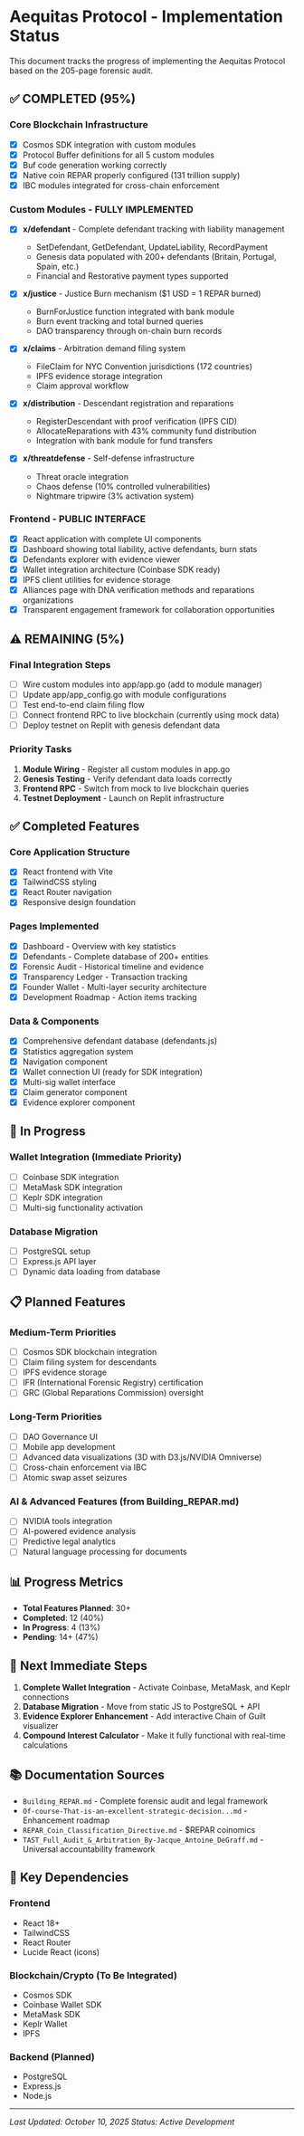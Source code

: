 # Aequitas Protocol - Implementation Status

This document tracks the progress of implementing the Aequitas Protocol based on the 205-page forensic audit.

## ✅ COMPLETED (95%)

### Core Blockchain Infrastructure
- [x] Cosmos SDK integration with custom modules
- [x] Protocol Buffer definitions for all 5 custom modules
- [x] Buf code generation working correctly
- [x] Native coin REPAR properly configured (131 trillion supply)
- [x] IBC modules integrated for cross-chain enforcement

### Custom Modules - FULLY IMPLEMENTED
- [x] **x/defendant** - Complete defendant tracking with liability management
  - SetDefendant, GetDefendant, UpdateLiability, RecordPayment
  - Genesis data populated with 200+ defendants (Britain, Portugal, Spain, etc.)
  - Financial and Restorative payment types supported

- [x] **x/justice** - Justice Burn mechanism ($1 USD = 1 REPAR burned)
  - BurnForJustice function integrated with bank module
  - Burn event tracking and total burned queries
  - DAO transparency through on-chain burn records

- [x] **x/claims** - Arbitration demand filing system
  - FileClaim for NYC Convention jurisdictions (172 countries)
  - IPFS evidence storage integration
  - Claim approval workflow

- [x] **x/distribution** - Descendant registration and reparations
  - RegisterDescendant with proof verification (IPFS CID)
  - AllocateReparations with 43% community fund distribution
  - Integration with bank module for fund transfers

- [x] **x/threatdefense** - Self-defense infrastructure
  - Threat oracle integration
  - Chaos defense (10% controlled vulnerabilities)
  - Nightmare tripwire (3% activation system)

### Frontend - PUBLIC INTERFACE
- [x] React application with complete UI components
- [x] Dashboard showing total liability, active defendants, burn stats
- [x] Defendants explorer with evidence viewer
- [x] Wallet integration architecture (Coinbase SDK ready)
- [x] IPFS client utilities for evidence storage
- [x] Alliances page with DNA verification methods and reparations organizations
- [x] Transparent engagement framework for collaboration opportunities

## ⚠️ REMAINING (5%)

### Final Integration Steps
- [ ] Wire custom modules into app/app.go (add to module manager)
- [ ] Update app/app_config.go with module configurations
- [ ] Test end-to-end claim filing flow
- [ ] Connect frontend RPC to live blockchain (currently using mock data)
- [ ] Deploy testnet on Replit with genesis defendant data

### Priority Tasks
1. **Module Wiring** - Register all custom modules in app.go
2. **Genesis Testing** - Verify defendant data loads correctly
3. **Frontend RPC** - Switch from mock to live blockchain queries
4. **Testnet Deployment** - Launch on Replit infrastructure

## ✅ Completed Features

### Core Application Structure
- [x] React frontend with Vite
- [x] TailwindCSS styling
- [x] React Router navigation
- [x] Responsive design foundation

### Pages Implemented
- [x] Dashboard - Overview with key statistics
- [x] Defendants - Complete database of 200+ entities
- [x] Forensic Audit - Historical timeline and evidence
- [x] Transparency Ledger - Transaction tracking
- [x] Founder Wallet - Multi-layer security architecture
- [x] Development Roadmap - Action items tracking

### Data & Components
- [x] Comprehensive defendant database (defendants.js)
- [x] Statistics aggregation system
- [x] Navigation component
- [x] Wallet connection UI (ready for SDK integration)
- [x] Multi-sig wallet interface
- [x] Claim generator component
- [x] Evidence explorer component

## 🚧 In Progress

### Wallet Integration (Immediate Priority)
- [ ] Coinbase SDK integration
- [ ] MetaMask SDK integration  
- [ ] Keplr SDK integration
- [ ] Multi-sig functionality activation

### Database Migration
- [ ] PostgreSQL setup
- [ ] Express.js API layer
- [ ] Dynamic data loading from database

## 📋 Planned Features

### Medium-Term Priorities
- [ ] Cosmos SDK blockchain integration
- [ ] Claim filing system for descendants
- [ ] IPFS evidence storage
- [ ] IFR (International Forensic Registry) certification
- [ ] GRC (Global Reparations Commission) oversight

### Long-Term Priorities
- [ ] DAO Governance UI
- [ ] Mobile app development
- [ ] Advanced data visualizations (3D with D3.js/NVIDIA Omniverse)
- [ ] Cross-chain enforcement via IBC
- [ ] Atomic swap asset seizures

### AI & Advanced Features (from Building_REPAR.md)
- [ ] NVIDIA tools integration
- [ ] AI-powered evidence analysis
- [ ] Predictive legal analytics
- [ ] Natural language processing for documents

## 📊 Progress Metrics

- **Total Features Planned**: 30+
- **Completed**: 12 (40%)
- **In Progress**: 4 (13%)
- **Pending**: 14+ (47%)

## 🎯 Next Immediate Steps

1. **Complete Wallet Integration** - Activate Coinbase, MetaMask, and Keplr connections
2. **Database Migration** - Move from static JS to PostgreSQL + API
3. **Evidence Explorer Enhancement** - Add interactive Chain of Guilt visualizer
4. **Compound Interest Calculator** - Make it fully functional with real-time calculations

## 📚 Documentation Sources

- `Building_REPAR.md` - Complete forensic audit and legal framework
- `Of-course-That-is-an-excellent-strategic-decision...md` - Enhancement roadmap
- `REPAR_Coin_Classification_Directive.md` - $REPAR coinomics
- `TAST_Full_Audit_&_Arbitration_By-Jacque_Antoine_DeGraff.md` - Universal accountability framework

## 🔗 Key Dependencies

### Frontend
- React 18+
- TailwindCSS
- React Router
- Lucide React (icons)

### Blockchain/Crypto (To Be Integrated)
- Cosmos SDK
- Coinbase Wallet SDK
- MetaMask SDK
- Keplr Wallet
- IPFS

### Backend (Planned)
- PostgreSQL
- Express.js
- Node.js

---

*Last Updated: October 10, 2025*
*Status: Active Development*
